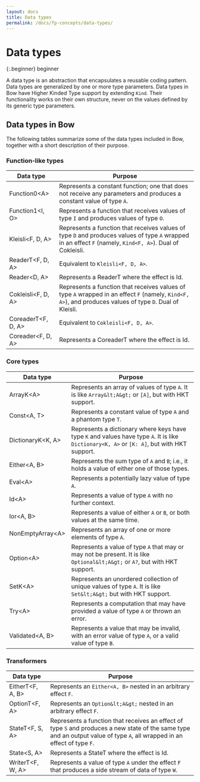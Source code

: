 ```yaml
---
layout: docs
title: Data types
permalink: /docs/fp-concepts/data-types/
---
```


# Data types

 {:.beginner}
 beginner

 A data type is an abstraction that encapsulates a reusable coding pattern. Data types are generalized by one or more type parameters. Data types in Bow have Higher Kinded Type support by extending `Kind`. Their functionality works on their own structure, never on the values defined by its generic type parameters.

## Data types in Bow

 The following tables summarize some of the data types included in Bow, together with a short description of their purpose.

### Function-like types

 | Data type | Purpose |
 | --------- | ------- |
 | Function0&lt;A&gt; | Represents a constant function; one that does not receive any parameters and produces a constant value of type `A`.|
 | Function1<I, O> | Represents a function that receives values of type `I` and produces values of type `O`.|
 | Kleisli<F, D, A> | Represents a function that receives values of type `D` and produces values of type `A` wrapped in an effect `F` (namely, `Kind<F, A>`). Dual of Cokleisli.|
 | ReaderT<F, D, A> | Equivalent to `Kleisli<F, D, A>`.|
 | Reader<D, A> | Represents a ReaderT where the effect is Id.|
 | Cokleisli<F, D, A> | Represents a function that receives values of type `A` wrapped in an effect `F` (namely, `Kind<F, A>`), and produces values of type `D`. Dual of Kleisli.|
 | CoreaderT<F, D, A> | Equivalent to `Cokleisli<F, D, A>`.|
 | Coreader<F, D, A> | Represents a CoreaderT where the effect is Id.|

### Core types

 | Data type | Purpose |
 | --------- | ------- |
 | ArrayK&lt;A&gt; | Represents an array of values of type `A`. It is like `Array&lt;A&gt;` or `[A]`, but with HKT support.|
 | Const<A, T> | Represents a constant value of type `A` and a phantom type `T`.|
 | DictionaryK<K, A> | Represents a dictionary where keys have type `K` and values have type `A`. It is like `Dictionary<K, A>` or `[K: A]`, but with HKT support.|
 | Either<A, B> | Represents the sum type of `A` and `B`; i.e., it holds a value of either one of those types.|
 | Eval&lt;A&gt; | Represents a potentially lazy value of type `A`. |
 | Id&lt;A&gt; | Represents a value of type `A` with no further context.|
 | Ior<A, B> | Represents a value of either `A` or `B`, or both values at the same time.|
 | NonEmptyArray&lt;A&gt; | Represents an array of one or more elements of type `A`.|
 | Option&lt;A&gt; | Represents a value of type `A` that may or may not be present. It is like `Optional&lt;A&gt;` or `A?`, but with HKT support.|
 | SetK&lt;A&gt; | Represents an unordered collection of unique values of type `A`. It is like `Set&lt;A&gt;` but with HKT support. |
 | Try&lt;A&gt; | Represents a computation that may have provided a value of type `A` or thrown an error.|
 | Validated<A, B> | Represents a value that may be invalid, with an error value of type `A`, or a valid value of type `B`.

### Transformers

 | Data type | Purpose |
 | --------- | ------- |
 | EitherT<F, A, B> | Represents an `Either<A, B>` nested in an arbitrary effect `F`.|
 | OptionT<F, A> | Represents an `Option&lt;A&gt;` nested in an arbitrary effect `F`.|
 | StateT<F, S, A> | Represents a function that receives an effect of type `S` and produces a new state of the same type and an output value of type `A`, all wrapped in an effect of type `F`.|
 | State<S, A> | Represents a StateT where the effect is Id.|
 | WriterT<F, W, A> | Represents a value of type `A` under the effect `F` that produces a side stream of data of type `W`.|
